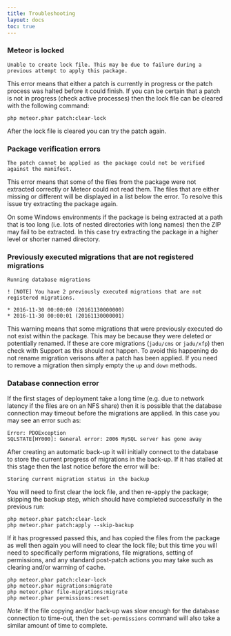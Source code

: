 ```yaml
---
title: Troubleshooting
layout: docs
toc: true
---
```


### Meteor is locked

```
Unable to create lock file. This may be due to failure during a previous attempt to apply this package.
```

This error means that either a patch is currently in progress or the patch process was halted before it could finish. If you can be certain that a patch is not in progress (check active processes) then the lock file can be cleared with the following command:

```
php meteor.phar patch:clear-lock
```

After the lock file is cleared you can try the patch again.

### Package verification errors

```
The patch cannot be applied as the package could not be verified against the manifest.
```

This error means that some of the files from the package were not extracted correctly or Meteor could not read them. The files that are either missing or different will be displayed in a list below the error. To resolve this issue try extracting the package again.

On some Windows environments if the package is being extracted at a path that is too long (i.e. lots of nested directories with long names) then the ZIP may fail to be extracted. In this case try extracting the package in a higher level or shorter named directory.

### Previously executed migrations that are not registered migrations

```
Running database migrations

! [NOTE] You have 2 previously executed migrations that are not registered migrations.

* 2016-11-30 00:00:00 (20161130000000)
* 2016-11-30 00:00:01 (20161130000001)
```

This warning means that some migrations that were previously executed do not exist within the package. This may be because they were deleted or potentially renamed. If these are core migrations (`jadu/cms` or `jadu/xfp`) then check with Support as this should not happen. To avoid this happening do not rename migration verisons after a patch has been applied. If you need to remove a migration then simply empty the `up` and `down` methods.

### Database connection error

If the first stages of deployment take a long time (e.g. due to network latency if the files are on an NFS share) then it is possible that the database connection may timeout before the migrations are applied. In this case you may see an error such as:

```
Error: PDOException
SQLSTATE[HY000]: General error: 2006 MySQL server has gone away
```

After creating an automatic back-up it will initially connect to the database to store the current progress of migrations in the back-up. If it has stalled at this stage then the last notice before the error will be:

```
Storing current migration status in the backup
```

You will need to first clear the lock file, and then re-apply the package; skipping the backup step, which should have completed successfully in the previous run:

```
php meteor.phar patch:clear-lock
php meteor.phar patch:apply --skip-backup
```

If it has progressed passed this, and has copied the files from the package as well then again you will need to clear the lock file; but this time you will need to specifically perform migrations, file migrations, setting of permissions, and any standard post-patch actions you may take such as clearing and/or warming of cache.

```
php meteor.phar patch:clear-lock
php meteor.phar migrations:migrate
php meteor.phar file-migrations:migrate
php meteor.phar permissions:reset
```

*Note:* If the file copying and/or back-up was slow enough for the database connection to time-out, then the `set-permissions` command will also take a similar amount of time to complete.
